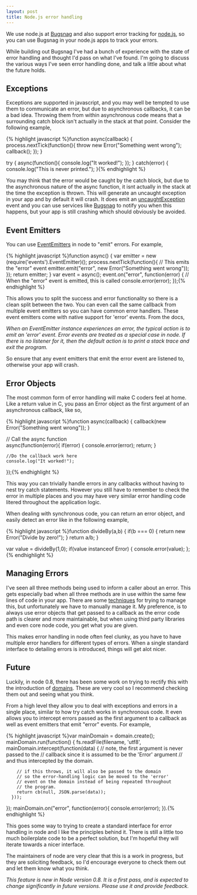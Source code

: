 ```yaml
--- 
layout: post
title: Node.js error handling
---
```


We use node.js at [Bugsnag](https://bugsnag.com) and also support error tracking for [node.js](https://bugsnag.com/docs/notifiers/node), so you can use Bugsnag in your node.js apps to track your errors.

While building out Bugsnag I've had a bunch of experience with the state of error handling and thought I'd pass on what I've found. I'm going to discuss the various ways I've seen error handling done, and talk a little about what the future holds.

## Exceptions

Exceptions are supported in javascript, and you may well be tempted to use them to communicate an error, but due to asynchronous callbacks, it can be a bad idea. Throwing them from within asynchronous code means that a surrounding catch block isn't actually in the stack at that point. Consider the following example,

{% highlight javascript %}function async(callback) {
    process.nextTick(function(){
        throw new Error("Something went wrong");
        callback();
    });
}

try {
    async(function(){
        console.log("It worked!");
    });
} catch(error) {
    console.log("This is never printed.");
}{% endhighlight %}

You may think that the error would be caught by the catch block, but due to the asynchronous nature of the async function, it isnt actually in the stack at the time the exception is thrown. This will generate an uncaught exception in your app and by default it will crash. It does emit an [uncaughtException](http://nodejs.org/api/process.html#process_event_uncaughtexception) event and you can use services like [Bugsnag](http://bugsnag.com) to notify you when this happens, but your app is still crashing which should obviously be avoided.

## Event Emitters

You can use [EventEmitters](http://nodejs.org/api/events.html#events_class_events_eventemitter) in node to "emit" errors. For example,

{% highlight javascript %}function async() {
    var emitter = new (require('events').EventEmitter)();
    process.nextTick(function(){
        // This emits the "error" event
        emitter.emit("error", new Error("Something went wrong"));
    });
    return emitter;
}
var event = async();
event.on("error", function(error) {
    // When the "error" event is emitted, this is called
    console.error(error);
});{% endhighlight %}

This allows you to split the success and error functionality so there is a clean split between the two. You can even call the same callback from multiple event emitters so you can have common error handlers. These event emitters come with native support for 'error' events. From the docs,

<em>When an EventEmitter instance experiences an error, the typical action is to emit an 'error' event. Error events are treated as a special case in node. If there is no listener for it, then the default action is to print a stack trace and exit the program.</em>

So ensure that any event emitters that emit the error event are listened to, otherwise your app will crash.

## Error Objects

The most common form of error handling will make C coders feel at home. Like a return value in C, you pass an Error object as the first argument of an asynchronous callback, like so,

{% highlight javascript %}function async(callback) {
    callback(new Error("Something went wrong"));
}

// Call the async function    
async(function(error){
    if(error) {
        console.error(error);
        return;
    }
    
    //Do the callback work here
    console.log("It worked!");
});{% endhighlight %}

This way you can trivially handle errors in any callbacks without having to nest try catch statements. However you still have to remember to check the error in multiple places and you may have very similar error handling code litered throughout the application logic.

When dealing with synchronous code, you can return an error object, and easily detect an error like in the following example,

{% highlight javascript %}function divideBy(a,b) {
    if(b === 0) {
        return new Error("Divide by zero!");
    }
    return a/b;
}

var value = divideBy(1,0);
if(value instanceof Error) {
    console.error(value);
};{% endhighlight %}

## Managing Errors

I've seen all three methods being used to inform a caller about an error. This gets especially bad when all three methods are in use within the same few lines of code in your app. There are some [techniques](http://dc-syntropy.blogspot.com/2012/03/error-handling-in-nodejs.html) for trying to manage this, but unfortunately we have to manually manage it. My preference, is to always use error objects that get passed to a callback as the error code path is clearer and more maintainable, but when using third party libraries and even core node code, you get what you are given.

This makes error handling in node often feel clunky, as you have to have multiple error handlers for different types of errors. When a single standard interface to detailing errors is introduced, things will get alot nicer.

## Future

Luckily, in node 0.8, there has been some work on trying to rectify this with the introduction of [domains](http://nodejs.org/api/domain.html). These are very cool so I recommend checking them out and seeing what you think. 

From a high level they allow you to deal with exceptions and errors in a single place, similar to how try catch works in synchronous code. It even allows you to intercept errors passed as the first argument to a callback as well as event emitters that emit "error" events. For example,

{% highlight javascript %}var mainDomain = domain.create();
mainDomain.run(function() {
    fs.readFile(filename, 'utf8', mainDomain.intercept(function(data) {
        // note, the first argument is never passed to the
        // callback since it is assumed to be the 'Error' argument
        // and thus intercepted by the domain.

        // if this throws, it will also be passed to the domain
        // so the error-handling logic can be moved to the 'error'
        // event on the domain instead of being repeated throughout
        // the program.
        return cb(null, JSON.parse(data));
      }));
});
mainDomain.on("error", function(error){
    console.error(error);
}).{% endhighlight %}

This goes some way to trying to create a standard interface for error handling in node and I like the principles behind it. There is still a little too much boilerplate code to be a perfect solution, but I'm hopeful they will iterate towards a nicer interface.

The maintainers of node are very clear that this is a work in progress, but they are soliciting feedback, so I'd encourage everyone to check them out and let them know what you think.

<em>This feature is new in Node version 0.8. It is a first pass, and is expected to change significantly in future versions. Please use it and provide feedback.</em>